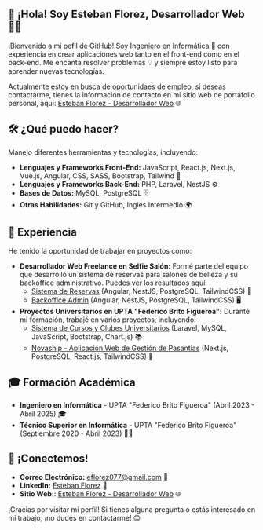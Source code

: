 ## 👋 ¡Hola! Soy Esteban Florez, Desarrollador Web 👨‍💻

¡Bienvenido a mi pefil de GitHub! Soy Ingeniero en Informática 🚀 con experiencia en crear aplicaciones web tanto en el front-end como en el back-end. Me encanta resolver problemas 💡 y siempre estoy listo para aprender nuevas tecnologías.

Actualmente estoy en busca de oportunidaes de empleo, si deseas contactarme, tienes la información de contacto en mi sitio web de portafolio personal, aquí: [Esteban Florez - Desarrollador Web](https://portfolio-esteban-florez-projects.vercel.app/) 🌐

## 🛠️  ¿Qué puedo hacer?

Manejo diferentes herramientas y tecnologías, incluyendo:

* **Lenguajes y Frameworks Front-End:** JavaScript, React.js, Next.js, Vue.js, Angular, CSS, SASS, Bootstrap, Tailwind 🎨
* **Lenguajes y Frameworks Back-End:** PHP, Laravel, NestJS ⚙️
* **Bases de Datos:** MySQL, PostgreSQL 🗄️
* **Otras Habilidades:** Git y GitHub, Inglés Intermedio 🌍

## 💼 Experiencia

He tenido la oportunidad de trabajar en proyectos como:

* **Desarrollador Web Freelance en Selfie Salón:** Formé parte del equipo que desarrolló un sistema de reservas para salones de belleza y su backoffice administrativo.  Puedes ver los resultados aquí:
    * [Sistema de Reservas](https://selfie.salon/) (Angular, NestJS, PostgreSQL, TailwindCSS) 📅
    * [Backoffice Admin](https://admin.selfie.salon/) (Angular, NestJS, PostgreSQL, TailwindCSS) 🖥️
* **Proyectos Universitarios en UPTA "Federico Brito Figueroa":** Durante mi formación, trabajé en varios proyectos, incluyendo:
    * [Sistema de Cursos y Clubes Universitarios](https://github.com/esteban-florez/uptavs-app) (Laravel, MySQL, JavaScript, Bootstrap, Chart.js) 📚
    * [Novaship - Aplicación Web de Gestión de Pasantías](https://novaship-dev.vercel.app/) (Next.js, PostgreSQL, React.js, TailwindCSS) 🚢

## 🎓 Formación Académica

* **Ingeniero en Informática** - UPTA "Federico Brito Figueroa" (Abril 2023 - Abril 2025) 🎓
* **Técnico Superior en Informática** - UPTA "Federico Brito Figueroa" (Septiembre 2020 - Abril 2023) 👨‍🎓

## 🔗  ¡Conectemos!

* **Correo Electrónico:** eflorez077@gmail.com 📧
* **LinkedIn:** [Esteban Florez](https://www.linkedin.com/in/esteban-florez-b210a5283) 💼
* **Sitio Web:**: [Esteban Florez - Desarrollador Web](https://portfolio-esteban-florez-projects.vercel.app/) 🌐

¡Gracias por visitar mi perfil!  Si tienes alguna pregunta o estás interesado en mi trabajo, ¡no dudes en contactarme! 😊
